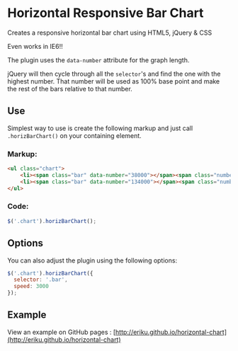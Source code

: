 # Horizontal Responsive Bar Chart

Creates a responsive horizontal bar chart using HTML5, jQuery &amp; CSS

Even works in IE6!!

The plugin uses the `data-number` attribute for the graph length.

jQuery will then cycle through all the `selector`'s and find the one with the highest number. That number will be used as 100% base point and make the rest of the bars relative to that number.

## Use

Simplest way to use is create the following markup and just call <code>.horizBarChart()</code> on your containing element.

### Markup:

```html
<ul class="chart">
	<li><span class="bar" data-number="38000"></span><span class="number">38,000</span></li>
	<li><span class="bar" data-number="134000"></span><span class="number">134,000</span></li>
</ul>
```

### Code:

```javascript
$('.chart').horizBarChart();
```

## Options

You can also adjust the plugin using the following options:

```javascript
$('.chart').horizBarChart({
  selector: '.bar',
  speed: 3000
});
```

## Example

View an example on GitHub pages : [http://eriku.github.io/horizontal-chart](http://eriku.github.io/horizontal-chart)
